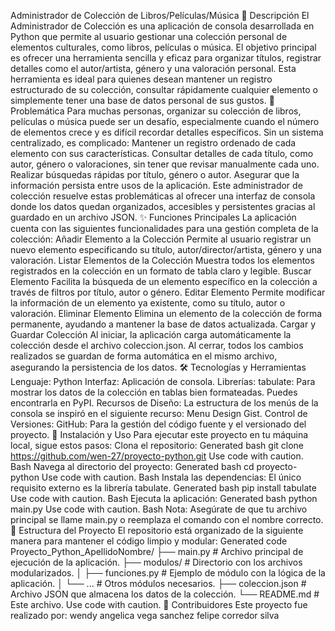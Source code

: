Administrador de Colección de Libros/Películas/Música
📝 Descripción
El Administrador de Colección es una aplicación de consola desarrollada en Python que permite al usuario gestionar una colección personal de elementos culturales, como libros, películas o música. El objetivo principal es ofrecer una herramienta sencilla y eficaz para organizar títulos, registrar detalles como el autor/artista, género y una valoración personal.
Esta herramienta es ideal para quienes desean mantener un registro estructurado de su colección, consultar rápidamente cualquier elemento o simplemente tener una base de datos personal de sus gustos.
🎯 Problemática
Para muchas personas, organizar su colección de libros, películas o música puede ser un desafío, especialmente cuando el número de elementos crece y es difícil recordar detalles específicos. Sin un sistema centralizado, es complicado:
Mantener un registro ordenado de cada elemento con sus características.
Consultar detalles de cada título, como autor, género o valoraciones, sin tener que revisar manualmente cada uno.
Realizar búsquedas rápidas por título, género o autor.
Asegurar que la información persista entre usos de la aplicación.
Este administrador de colección resuelve estas problemáticas al ofrecer una interfaz de consola donde los datos quedan organizados, accesibles y persistentes gracias al guardado en un archivo JSON.
✨ Funciones Principales
La aplicación cuenta con las siguientes funcionalidades para una gestión completa de la colección:
Añadir Elemento a la Colección
Permite al usuario registrar un nuevo elemento especificando su título, autor/director/artista, género y una valoración.
Listar Elementos de la Colección
Muestra todos los elementos registrados en la colección en un formato de tabla claro y legible.
Buscar Elemento
Facilita la búsqueda de un elemento específico en la colección a través de filtros por título, autor o género.
Editar Elemento
Permite modificar la información de un elemento ya existente, como su título, autor o valoración.
Eliminar Elemento
Elimina un elemento de la colección de forma permanente, ayudando a mantener la base de datos actualizada.
Cargar y Guardar Colección
Al iniciar, la aplicación carga automáticamente la colección desde el archivo coleccion.json.
Al cerrar, todos los cambios realizados se guardan de forma automática en el mismo archivo, asegurando la persistencia de los datos.
🛠️ Tecnologías y Herramientas
Lenguaje: Python
Interfaz: Aplicación de consola.
Librerías:
tabulate: Para mostrar los datos de la colección en tablas bien formateadas. Puedes encontrarla en PyPI.
Recursos de Diseño:
La estructura de los menús de la consola se inspiró en el siguiente recurso: Menu Design Gist.
Control de Versiones:
GitHub: Para la gestión del código fuente y el versionado del proyecto.
🚀 Instalación y Uso
Para ejecutar este proyecto en tu máquina local, sigue estos pasos:
Clona el repositorio:
Generated bash
git clone https://github.com/wen-27/proyecto-python.git
Use code with caution.
Bash
Navega al directorio del proyecto:
Generated bash
cd proyecto-python
Use code with caution.
Bash
Instala las dependencias:
El único requisito externo es la librería tabulate.
Generated bash
pip install tabulate
Use code with caution.
Bash
Ejecuta la aplicación:
Generated bash
python main.py
Use code with caution.
Bash
Nota: Asegúrate de que tu archivo principal se llame main.py o reemplaza el comando con el nombre correcto.
📂 Estructura del Proyecto
El repositorio está organizado de la siguiente manera para mantener el código limpio y modular:
Generated code
Proyecto_Python_ApellidoNombre/
├── main.py                 # Archivo principal de ejecución de la aplicación.
├── modulos/                # Directorio con los archivos modularizados.
│   ├── funciones.py        # Ejemplo de módulo con la lógica de la aplicación.
│   └── ...                 # Otros módulos necesarios.
├── coleccion.json          # Archivo JSON que almacena los datos de la colección.
└── README.md               # Este archivo.
Use code with caution.
👥 Contribuidores
Este proyecto fue realizado por:
wendy angelica vega sanchez
felipe corredor silva
